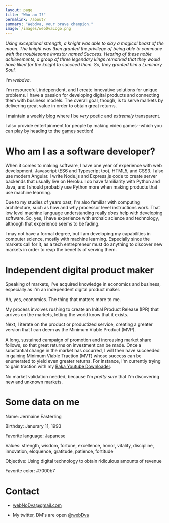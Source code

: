```yaml
---
layout: page
title: "Who am I?"
permalink: /about/
summary: "Webdva, your brave champion."
image: /images/webDvaLogo.png
---
```


*Using exceptional strength, a knight was able to slay a magical beast of the moon. The knight was then granted the privilege of being able to commune with the troublesome investor named Success. Hearing of these noble achievements, a group of three legendary kings remarked that they would have liked for the knight to succeed them. So, they granted him a Luminary Soul.*

I'm *webdva*.

I'm resourceful, independent, and I create innovative solutions for unique problems. I have a passion for developing digital products and connecting them with business models. The overall goal, though, is to serve markets by delivering great value in order to obtain great returns.

I maintain a weekly [blog](/blog/) where I be *very* poetic and *extremely* transparent.

I also provide entertainment for people by making video games--which you can play by heading to the [games](/games/) section!

# Who am I as a software developer?

When it comes to making software, I have one year of experience with web development. Javascript (ES6 and Typescript too), HTML5, and CSS3. I also use modern Angular. I write Node.js and Express.js code to create server backends that usually live on Heroku. I do have familiarity with Python and Java, and I should probably use Python more when making products that use machine learning.

Due to my studies of years past, I'm also familiar with computing architecture, such as how and why processor level instructions work. That low level machine language understanding really *does* help with developing software. So, yes, I have experience with archaic science and technology, although that experience seems to be fading.

I may not have a formal degree, but I am developing my capabilities in computer science, mostly with machine learning. Especially since the markets call for it, as a tech entrepreneur must do anything to discover new markets in order to reap the benefits of serving them.

# Independent digital product maker

Speaking of markets, I've acquired knowledge in economics and business, especially as I'm an independent digital product maker.

Ah, yes, economics. The thing that matters more to me.

My process involves rushing to create an Initial Product Release (IPR) that arrives on the markets, letting the world know that it exists.

Next, I iterate on the product or productized service, creating a greater version that I can deem as the Minimum Viable Product (MVP).

A long, sustained campaign of promotion and increasing market share follows, so that great returns on investment can be made. Once a substantial change in the market has occurred, I will then have succeeded in gaining Minimum Viable Traction (MVT) whose success can be enumerated to yield even greater returns. For instance, I'm currently trying to gain traction with my [Baka Youtube Downloader](https://www.bakayoutube.com).

No market validation needed, because I'm *pretty sure* that I'm discovering new and unknown markets.

# Some data on me

Name: Jermaine Easterling

Birthday: Janurary 11, 1993

Favorite language: Japanese

Values: strength, wisdom, fortune, excellence, honor, vitality, discipline, innovation, eloquence, gratitude, patience, fortitude

Objective: Using digital technology to obtain ridiculous amounts of revenue

Favorite color: #7000b7

# Contact

 * [webNoDva@gmail.com](mailto:webNoDva@gmail.com)

 * My twitter, DM's are open [@webDva](https://twitter.com/webDva)